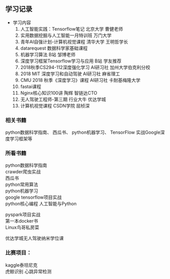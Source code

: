 ## 学习记录  
- 学习内容  
	1. 人工智能实践：Tensorflow笔记  北京大学  曹健老师  
	2. 实用数据挖掘与人工智能一月特训班  万门大学  
	3. 青年AI自强计划-计算机视觉课程  清华大学  王明哲学长  
	4. datarequest  数据科学家基础课程  
	5. 机器学习算法  B站  邹博老师  
	6. 深度学习框架Tensorflow学习与应用 B站 学友推荐  
	7. 2018秋季CS294-112深度强化学习  AI研习社  加州大学伯克利分校
	8. 2018 MIT 深度学习和自动驾驶  AI研习社  麻省理工
	9. CMU 2018 秋季《深度学习》课程  AI研习社  卡耐基梅隆大学
	8. fastai课程  
	9. Nginx核心知识100讲  陶辉 智链达CTO
	10. 无人驾驶工程师-第三期  行业大牛  优达学城
	11. 计算机视觉课程  CSDN学院  屈桢深
  
### 相关书籍  
python数据科学指南、
西瓜书、
python机器学习、
TensorFlow 实战Google深度学习框架等  
  
  
### 所看书籍  
python数据科学指南  
crawder爬虫实战  
西瓜书  
python常用算法  
python机器学习  
google tensorflow项目实战  
python核心编程
人工智能与Python
  
pyspark项目实战  
第一本docker书  
Linux鸟哥私房菜
  
优达学城无人驾驶纳米学位课  
  
### 比赛项目：  
kaggle泰坦尼克  
虎鲸识别
心跳异常检测
